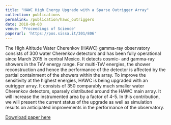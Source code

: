 ```yaml
---
title: "HAWC High Energy Upgrade with a Sparse Outrigger Array"
collection: publications
permalink: /publication/hawc_outriggers
date: 2018-08-03
venue: 'Proceedings of Science'
paperurl: 'https://pos.sissa.it/301/806'
---
```

The High Altitude Water Cherenkov (HAWC) gamma-ray observatory consists of 300 water Cherenkov detectors and has been fully operational since March 2015 in central Mexico. It detects cosmic- and gamma-ray showers in the TeV energy range. For multi-TeV energies, the shower reconstruction and hence the performance of the detector is affected by the partial containment of the showers within the array. To improve the sensitivity at the highest energies, HAWC is being upgraded with an outrigger array. It consists of 350 comparably much smaller water Cherenkov detectors, sparsely distributed around the HAWC main array. It will increase the instrumented area by a factor of 4-5. In this contribution, we will present the current status of the upgrade as well as simulation results on anticipated improvements in the performance of the observatory.

[Download paper here](https://pos.sissa.it/301/806/pdf)
